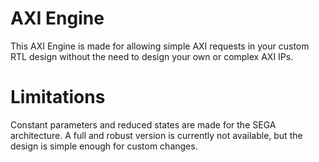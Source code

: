 # AXI Engine
This AXI Engine is made for allowing simple AXI requests in your custom RTL design without the need to design your own or complex AXI IPs.
# Limitations
Constant parameters and reduced states are made for the SEGA architecture. A full and robust version is currently not available, but the design is simple enough for custom changes.
